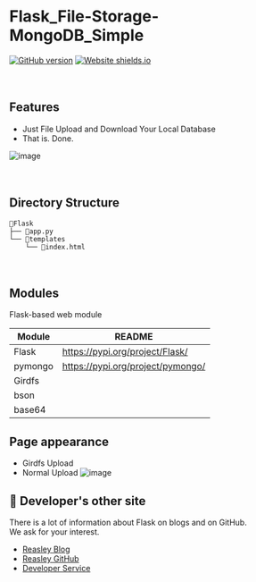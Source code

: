 # Flask_File-Storage-MongoDB_Simple
[![GitHub version](https://badge.fury.io/gh/Naereen%2FStrapDown.js.svg)](https://github.com/reasley-com/Flask_Percent-Calc-App/blob/main/README.md)
[![Website shields.io](https://img.shields.io/website-up-down-green-red/http/shields.io.svg)](https://filestorage-mongo.calcs.kr)

ㅤ

## Features
- Just File Upload and Download Your Local Database
- That is. Done.


![image](https://user-images.githubusercontent.com/33018600/116790473-49faa200-aaef-11eb-8234-32c55c909e5e.png)

ㅤ
ㅤ
ㅤ
## Directory Structure

```
📁Flask
├── 📄app.py
└── 📁templates
    └── 📄index.html
```

ㅤ
ㅤ

## Modules
Flask-based web module


| Module | README |
| ------ | ------ |
| Flask | https://pypi.org/project/Flask/ |
| pymongo | https://pypi.org/project/pymongo/ |
| Girdfs |  |
| bson |  |
| base64 |  |



## Page appearance
- Girdfs Upload
- Normal Upload
![image](https://user-images.githubusercontent.com/33018600/118343775-d2ecf100-b565-11eb-8e55-517f91535528.png)



## 🌊 Developer's other site
There is a lot of information about Flask on blogs and on GitHub.    
We ask for your interest.

* [Reasley Blog](https://reasley.com)
* [Reasley GitHub](https://github.com/reasley-com)
* [Developer Service](https://calcs.kr)


